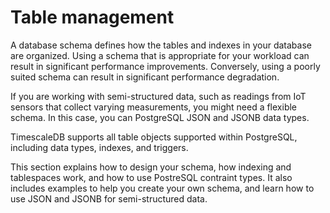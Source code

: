 # Table management
A database schema defines how the tables and indexes in your database are
organized. Using a schema that is appropriate for your workload can result in
significant performance improvements. Conversely, using a poorly suited schema
can result in significant performance degradation.

If you are working with semi-structured data, such as readings from IoT sensors
that collect varying measurements, you might need a flexible schema. In this
case, you can PostgreSQL JSON and JSONB data types.

TimescaleDB supports all table objects supported within PostgreSQL, including
data types, indexes, and triggers.

This section explains how to design your schema, how indexing and tablespaces
work, and how to use PostreSQL contraint types. It also includes examples to
help you create your own schema, and learn how to use JSON and JSONB for
semi-structured data.
